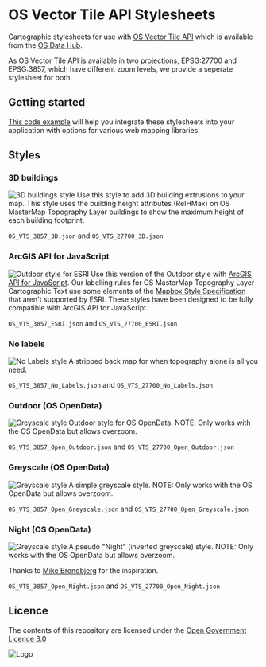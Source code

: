 # OS Vector Tile API Stylesheets
Cartographic stylesheets for use with [OS Vector Tile API](https://osdatahub.os.uk/docs/vts/overview) which is available from the [OS Data Hub](https://osdatahub.os.uk/).

As OS Vector Tile API is available in two projections, EPSG:27700 and EPSG:3857, which have different zoom levels, we provide a seperate stylesheet for both.

## Getting started
[This code example](https://labs.os.uk/public/os-data-hub-examples/os-vector-tile-api/vts-example-custom-style) will help you integrate these stylesheets into your application with options for various web mapping libraries.

## Styles

### 3D buildings
![3D buildings style](https://raw.githubusercontent.com/OrdnanceSurvey/OS-Vector-Tile-API-Stylesheets/master/img/3D.png)
Use this style to add 3D building extrusions to your map. 
This style uses the building height attributes (RelHMax) on OS MasterMap Topography Layer buildings to show the maximum height of each building footprint.

`OS_VTS_3857_3D.json` and `OS_VTS_27700_3D.json`

### ArcGIS API for JavaScript
![Outdoor style for ESRI](https://raw.githubusercontent.com/OrdnanceSurvey/OS-Vector-Tile-API-Stylesheets/master/img/ESRI.png)
Use this version of the Outdoor style with [ArcGIS API for JavaScript](https://developers.arcgis.com/javascript/).
Our labelling rules for OS MasterMap Topography Layer Cartographic Text use some elements of the [Mapbox Style Specification](https://docs.mapbox.com/mapbox-gl-js/style-spec/) that aren't supported by ESRI. These styles have been designed to be fully compatible with ArcGIS API for JavaScript.

`OS_VTS_3857_ESRI.json` and `OS_VTS_27700_ESRI.json`

### No labels
![No Labels style](https://raw.githubusercontent.com/OrdnanceSurvey/OS-Vector-Tile-API-Stylesheets/master/img/No_Labels.png)
A stripped back map for when topography alone is all you need.

`OS_VTS_3857_No_Labels.json` and `OS_VTS_27700_No_Labels.json`

### Outdoor (OS OpenData)
![Greyscale style](https://raw.githubusercontent.com/OrdnanceSurvey/OS-Vector-Tile-API-Stylesheets/master/img/ESRI.png)
Outdoor style for OS OpenData.
NOTE: Only works with the OS OpenData but allows overzoom.

`OS_VTS_3857_Open_Outdoor.json` and `OS_VTS_27700_Open_Outdoor.json`

### Greyscale (OS OpenData)
![Greyscale style](https://raw.githubusercontent.com/OrdnanceSurvey/OS-Vector-Tile-API-Stylesheets/master/img/Greyscale.png)
A simple greyscale style.
NOTE: Only works with the OS OpenData but allows overzoom.

`OS_VTS_3857_Open_Greyscale.json` and `OS_VTS_27700_Open_Greyscale.json`

### Night (OS OpenData)
![Greyscale style](https://raw.githubusercontent.com/OrdnanceSurvey/OS-Vector-Tile-API-Stylesheets/master/img/Night.png)
A pseudo "Night" (inverted greyscale) style.
NOTE: Only works with the OS OpenData but allows overzoom.

Thanks to [Mike Brondbjerg](https://twitter.com/mikebrondbjerg/status/1353765133558943745) for the inspiration.

`OS_VTS_3857_Open_Night.json` and `OS_VTS_27700_Open_Night.json`

## Licence

The contents of this repository are licensed under the [Open Government Licence 3.0](https://www.nationalarchives.gov.uk/doc/open-government-licence/version/)

![Logo](http://www.nationalarchives.gov.uk/images/infoman/ogl-symbol-41px-retina-black.png "OGL logo")
